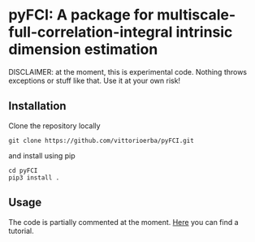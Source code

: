# pyFCI: A package for multiscale-full-correlation-integral intrinsic dimension estimation

DISCLAIMER: at the moment, this is experimental code. Nothing throws exceptions or stuff like that. Use it at your own risk!

## Installation

Clone the repository locally

    git clone https://github.com/vittorioerba/pyFCI.git

and install using pip

    cd pyFCI
    pip3 install .

## Usage

The code is partially commented at the moment.
[Here](./examples/Tutorial.ipynb) you can find a tutorial.
